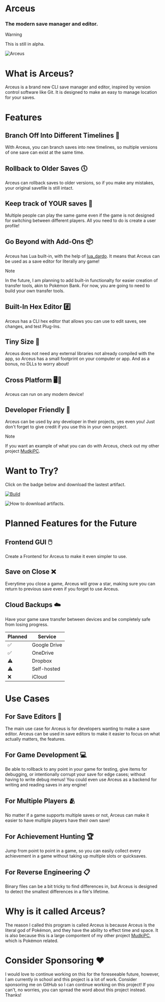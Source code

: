 # Arceus

### The modern save manager and editor.

> [!WARNING]
> This is still in alpha.

![Arceus](https://archives.bulbagarden.net/media/upload/thumb/9/9e/0493Arceus.png/900px-0493Arceus.png)

# What is Arceus?

Arceus is a brand new CLI save manager and editor, inspired by version control software like Git. It is designed to make an easy to manage location for your saves.

# Features

## Branch Off Into Different Timelines 🌌

With Arceus, you can branch saves into new timelines, so multiple versions of one save can exist at the same time.

## Rollback to Older Saves 🕔

Arceus can rollback saves to older versions, so if you make any mistakes, your original savefile is still intact.

## Keep track of YOUR saves 👥

Multiple people can play the same game even if the game is not designed for switching between different players. All you need to do is create a user profile!

## Go Beyond with Add-Ons 📦

Arceus has Lua built-in, with the help of [lua_dardo](https://pub.dev/packages/lua_dardo). It means that Arceus can be used as a save editor for literally any game!

> [!NOTE]
> In the future, I am planning to add built-in functionalty for easier creation of transfer tools, akin to Pokémon Bank. For now, you are going to need to build your own transfer tools.

## Built-In Hex Editor #️⃣
Arceus has a CLI hex editor that allows you can use to edit saves, see changes, and test Plug-Ins.

## Tiny Size 📁

Arceus does not need any external libraries not already compiled with the app, so Arceus has a small footprint on your computer or app. And as a bonus, no DLLs to worry about!

## Cross Platform 🖥️📱

Arceus can run on any modern device!

## Developer Friendly 🤝

Arceus can be used by any developer in their projects, yes even you! Just don't forget to give credit if you use this in your own project.
> [!NOTE]
> If you want an example of what you can do with Arceus, check out my other project [MudkiPC](https://github.com/Pokemon-Manager/MudkiPC).

# Want to Try?
Click on the badge below and download the lastest artifact.

[![Build](https://github.com/DrRetro2033/Arceus/actions/workflows/build.yml/badge.svg)](https://github.com/DrRetro2033/Arceus/actions/workflows/build.yml)

![How to download artifacts.](images/download_archive.GIF)

# Planned Features for the Future

## Frontend GUI 🖱️
Create a Frontend for Arceus to make it even simpler to use.

## Save on Close ❌
Everytime you close a game, Arceus will grow a star, making sure you can return to previous save even if you forget to use Arceus.

## Cloud Backups ☁️
Have your game save transfer between devices and be completely safe from losing progress. 

|Planned | Service |
| --- | --- |
| ✅ | Google Drive |
| ✅ | OneDrive |
| ⚠️ | Dropbox |
| ⚠️ | Self-hosted |
| ❌ | iCloud |

# Use Cases

## For Save Editors 📝

The main use case for Arceus is for developers wanting to make a save editor. Arceus can be used in save editors to make it easier to focus on what actually matters, the features.

## For Game Development 💻

Be able to rollback to any point in your game for testing, give items for debugging, or intentionally corrupt your save for edge cases; without having to write debug menus! You could even use Arceus as a backend for writing and reading saves in any engine!

## For Multiple Players 🫂

No matter if a game supports multiple saves or not, Arceus can make it easier to have multiple players have their own save!

## For Achievement Hunting 🏆

Jump from point to point in a game, so you can easily collect every achievement in a game without taking up multiple slots or quicksaves.

## For Reverse Engineering 📋

Binary files can be a bit tricky to find differences in, but Arceus is designed to detect the smallest differences in a file's lifetime.

# Why is it called Arceus?

The reason I called this program is called Arceus is because Arceus is the literal god of Pokémon, and they have the ability to effect time and space. It is also because this is a large compontent of my other project [MudkiPC](https://github.com/Pokemon-Manager/MudkiPC), which is Pokémon related.

# Consider Sponsoring ❤️

I would love to continue working on this for the foreseeable future, however, I am currently in school and this project is a lot of work. Consider sponsoring me on GitHub so I can continue working on this project! If you can't, no worries, you can spread the word about this project instead. Thanks!
